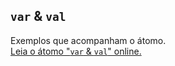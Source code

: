 ## `var` & `val`

Exemplos que acompanham o átomo.  
[Leia o átomo "`var` & `val`" online.](https://stepik.org/lesson/103806/step/1)